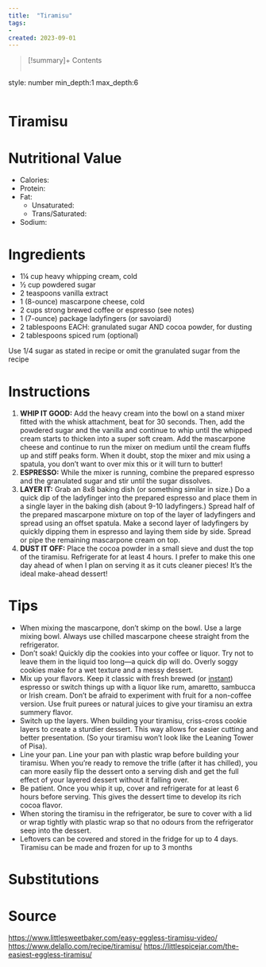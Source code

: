 ```yaml
---
title:  "Tiramisu"
tags:
- 
created: 2023-09-01
---
```


>[!summary]+ Contents
>```toc
style: number
min_depth:1
max_depth:6 
>```


# Tiramisu


# Nutritional Value
- Calories: 
- Protein:
- Fat:
	- Unsaturated: 
	- Trans/Saturated: 
- Sodium: 

# Ingredients
- 1¼ cup heavy whipping cream, cold
- ½ cup powdered sugar
- 2 teaspoons vanilla extract
- 1 (8-ounce) mascarpone cheese, cold
- 2 cups strong brewed coffee or espresso (see notes)
- 1 (7-ounce) package ladyfingers (or savoiardi)
- 2 tablespoons EACH: granulated sugar AND cocoa powder, for dusting
- 2 tablespoons spiced rum (optional)

Use 1/4 sugar as stated in recipe or omit the granulated sugar from the recipe

# Instructions
1. **WHIP IT GOOD:** Add the heavy cream into the bowl on a stand mixer fitted with the whisk attachment, beat for 30 seconds. Then, add the powdered sugar and the vanilla and continue to whip until the whipped cream starts to thicken into a super soft cream. Add the mascarpone cheese and continue to run the mixer on medium until the cream fluffs up and stiff peaks form. When it doubt, stop the mixer and mix using a spatula, you don’t want to over mix this or it will turn to butter!
2. **ESPRESSO:** While the mixer is running, combine the prepared espresso and the granulated sugar and stir until the sugar dissolves.
3. **LAYER IT:** Grab an 8x8 baking dish (or something similar in size.) Do a quick dip of the ladyfinger into the prepared espresso and place them in a single layer in the baking dish (about 9-10 ladyfingers.) Spread half of the prepared mascarpone mixture on top of the layer of ladyfingers and spread using an offset spatula. Make a second layer of ladyfingers by quickly dipping them in espresso and laying them side by side. Spread or pipe the remaining mascarpone cream on top. 
4. **DUST IT OFF:** Place the cocoa powder in a small sieve and dust the top of the tiramisu. Refrigerate for at least 4 hours. I prefer to make this one day ahead of when I plan on serving it as it cuts cleaner pieces! It’s the ideal make-ahead dessert!

# Tips
- When mixing the mascarpone, don’t skimp on the bowl. Use a large mixing bowl. Always use chilled mascarpone cheese straight from the refrigerator.
- Don’t soak! Quickly dip the cookies into your coffee or liquor. Try not to leave them in the liquid too long—a quick dip will do. Overly soggy cookies make for a wet texture and a messy dessert.
- Mix up your flavors. Keep it classic with fresh brewed (or [instant](https://www.delallo.com/delallo-instant-espresso-coffee-powder-1-94-oz/)) espresso or switch things up with a liquor like rum, amaretto, sambucca or Irish cream. Don’t be afraid to experiment with fruit for a non-coffee version. Use fruit purees or natural juices to give your tiramisu an extra summery flavor.
- Switch up the layers. When building your tiramisu, criss-cross cookie layers to create a sturdier dessert. This way allows for easier cutting and better presentation. (So your tiramisu won’t look like the Leaning Tower of Pisa).
- Line your pan. Line your pan with plastic wrap before building your tiramisu. When you’re ready to remove the trifle (after it has chilled), you can more easily flip the dessert onto a serving dish and get the full effect of your layered dessert without it falling over.
- Be patient. Once you whip it up, cover and refrigerate for at least 6 hours before serving. This gives the dessert time to develop its rich cocoa flavor.
- When storing the tiramisu in the refrigerator, be sure to cover with a lid or wrap tightly with plastic wrap so that no odours from the refrigerator seep into the dessert.
- Leftovers can be covered and stored in the fridge for up to 4 days. Tiramisu can be made and frozen for up to 3 months

# Substitutions 


# Source
https://www.littlesweetbaker.com/easy-eggless-tiramisu-video/
https://www.delallo.com/recipe/tiramisu/
https://littlespicejar.com/the-easiest-eggless-tiramisu/